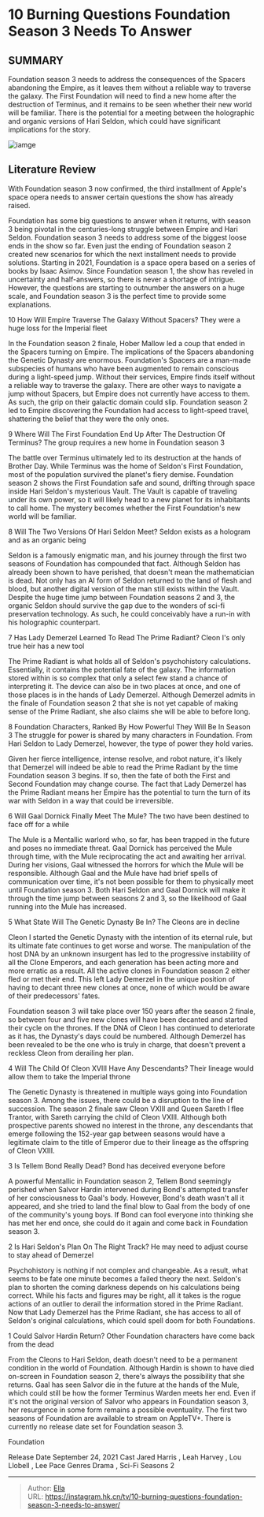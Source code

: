 # 10 Burning Questions Foundation Season 3 Needs To Answer


## SUMMARY 


 Foundation season 3 needs to address the consequences of the Spacers abandoning the Empire, as it leaves them without a reliable way to traverse the galaxy. 
 The First Foundation will need to find a new home after the destruction of Terminus, and it remains to be seen whether their new world will be familiar. 
 There is the potential for a meeting between the holographic and organic versions of Hari Seldon, which could have significant implications for the story. 

![iamge](https://static1.srcdn.com/wordpress/wp-content/uploads/2024/01/foundation-season-3-questions-answers.jpg)

## Literature Review
With Foundation season 3 now confirmed, the third installment of Apple&#39;s space opera needs to answer certain questions the show has already raised.




Foundation has some big questions to answer when it returns, with season 3 being pivotal in the centuries-long struggle between Empire and Hari Seldon. Foundation season 3 needs to address some of the biggest loose ends in the show so far. Even just the ending of Foundation season 2 created new scenarios for which the next installment needs to provide solutions.
Starting in 2021, Foundation is a space opera based on a series of books by Isaac Asimov. Since Foundation season 1, the show has reveled in uncertainty and half-answers, so there is never a shortage of intrigue. However, the questions are starting to outnumber the answers on a huge scale, and Foundation season 3 is the perfect time to provide some explanations.









 








 10  How Will Empire Traverse The Galaxy Without Spacers? 
They were a huge loss for the Imperial fleet


 







In the Foundation season 2 finale, Hober Mallow led a coup that ended in the Spacers turning on Empire. The implications of the Spacers abandoning the Genetic Dynasty are enormous. Foundation&#39;s Spacers are a man-made subspecies of humans who have been augmented to remain conscious during a light-speed jump. Without their services, Empire finds itself without a reliable way to traverse the galaxy. There are other ways to navigate a jump without Spacers, but Empire does not currently have access to them. As such, the grip on their galactic domain could slip.
Foundation season 2 led to Empire discovering the Foundation had access to light-speed travel, shattering the belief that they were the only ones. 






 9  Where Will The First Foundation End Up After The Destruction Of Terminus? 
The group requires a new home in Foundation season 3
        

The battle over Terminus ultimately led to its destruction at the hands of Brother Day. While Terminus was the home of Seldon&#39;s First Foundation, most of the population survived the planet&#39;s fiery demise. Foundation season 2 shows the First Foundation safe and sound, drifting through space inside Hari Seldon&#39;s mysterious Vault. The Vault is capable of traveling under its own power, so it will likely head to a new planet for its inhabitants to call home. The mystery becomes whether the First Foundation&#39;s new world will be familiar.





 8  Will The Two Versions Of Hari Seldon Meet? 
Seldon exists as a hologram and as an organic being


 







Seldon is a famously enigmatic man, and his journey through the first two seasons of Foundation has compounded that fact. Although Seldon has already been shown to have perished, that doesn&#39;t mean the mathematician is dead. Not only has an AI form of Seldon returned to the land of flesh and blood, but another digital version of the man still exists within the Vault. Despite the huge time jump between Foundation seasons 2 and 3, the organic Seldon should survive the gap due to the wonders of sci-fi preservation technology. As such, he could conceivably have a run-in with his holographic counterpart.





 7  Has Lady Demerzel Learned To Read The Prime Radiant? 
Cleon I&#39;s only true heir has a new tool
        

The Prime Radiant is what holds all of Seldon&#39;s psychohistory calculations. Essentially, it contains the potential fate of the galaxy. The information stored within is so complex that only a select few stand a chance of interpreting it. The device can also be in two places at once, and one of those places is in the hands of Lady Demerzel. Although Demerzel admits in the finale of Foundation season 2 that she is not yet capable of making sense of the Prime Radiant, she also claims she will be able to before long.
            
 
 8 Foundation Characters, Ranked By How Powerful They Will Be In Season 3 
The struggle for power is shared by many characters in Foundation. From Hari Seldon to Lady Demerzel, however, the type of power they hold varies.




Given her fierce intelligence, intense resolve, and robot nature, it&#39;s likely that Demerzel will indeed be able to read the Prime Radiant by the time Foundation season 3 begins. If so, then the fate of both the First and Second Foundation may change course. The fact that Lady Demerzel has the Prime Radiant means her Empire has the potential to turn the turn of its war with Seldon in a way that could be irreversible.





 6  Will Gaal Dornick Finally Meet The Mule? 
The two have been destined to face off for a while
        

The Mule is a Mentallic warlord who, so far, has been trapped in the future and poses no immediate threat. Gaal Dornick has perceived the Mule through time, with the Mule reciprocating the act and awaiting her arrival. During her visions, Gaal witnessed the horrors for which the Mule will be responsible. Although Gaal and the Mule have had brief spells of communication over time, it&#39;s not been possible for them to physically meet until Foundation season 3. Both Hari Seldon and Gaal Dornick will make it through the time jump between seasons 2 and 3, so the likelihood of Gaal running into the Mule has increased.





 5  What State Will The Genetic Dynasty Be In? 
The Cleons are in decline


 







Cleon I started the Genetic Dynasty with the intention of its eternal rule, but its ultimate fate continues to get worse and worse. The manipulation of the host DNA by an unknown insurgent has led to the progressive instability of all the Clone Emperors, and each generation has been acting more and more erratic as a result. All the active clones in Foundation season 2 either fled or met their end. This left Lady Demerzel in the unique position of having to decant three new clones at once, none of which would be aware of their predecessors&#39; fates.


Foundation season 3 will take place over 150 years after the season 2 finale, so between four and five new clones will have been decanted and started their cycle on the thrones. If the DNA of Cleon I has continued to deteriorate as it has, the Dynasty&#39;s days could be numbered. Although Demerzel has been revealed to be the one who is truly in charge, that doesn&#39;t prevent a reckless Cleon from derailing her plan.





 4  Will The Child Of Cleon XVIII Have Any Descendants? 
Their lineage would allow them to take the Imperial throne
        

The Genetic Dynasty is threatened in multiple ways going into Foundation season 3. Among the issues, there could be a disruption to the line of succession. The season 2 finale saw Cleon VXIII and Queen Sareth I flee Trantor, with Sareth carrying the child of Cleon VXIII. Although both prospective parents showed no interest in the throne, any descendants that emerge following the 152-year gap between seasons would have a legitimate claim to the title of Emperor due to their lineage as the offspring of Cleon VXIII.





 3  Is Tellem Bond Really Dead? 
Bond has deceived everyone before
        

A powerful Mentallic in Foundation season 2, Tellem Bond seemingly perished when Salvor Hardin intervened during Bond&#39;s attempted transfer of her consciousness to Gaal&#39;s body. However, Bond&#39;s death wasn&#39;t all it appeared, and she tried to land the final blow to Gaal from the body of one of the community&#39;s young boys. If Bond can fool everyone into thinking she has met her end once, she could do it again and come back in Foundation season 3.





 2  Is Hari Seldon&#39;s Plan On The Right Track? 
He may need to adjust course to stay ahead of Demerzel
        

Psychohistory is nothing if not complex and changeable. As a result, what seems to be fate one minute becomes a failed theory the next. Seldon&#39;s plan to shorten the coming darkness depends on his calculations being correct. While his facts and figures may be right, all it takes is the rogue actions of an outlier to derail the information stored in the Prime Radiant. Now that Lady Demerzel has the Prime Radiant, she has access to all of Seldon&#39;s original calculations, which could spell doom for both Foundations.





 1  Could Salvor Hardin Return? 
Other Foundation characters have come back from the dead
        

From the Cleons to Hari Seldon, death doesn&#39;t need to be a permanent condition in the world of Foundation. Although Hardin is shown to have died on-screen in Foundation season 2, there&#39;s always the possibility that she returns. Gaal has seen Salvor die in the future at the hands of the Mule, which could still be how the former Terminus Warden meets her end. Even if it&#39;s not the original version of Salvor who appears in Foundation season 3, her resurgence in some form remains a possible eventuality.
The first two seasons of Foundation are available to stream on AppleTV&#43;. There is currently no release date set for Foundation season 3. 

        


 Foundation 

 Release Date   September 24, 2021    Cast   Jared Harris , Leah Harvey , Lou Llobell , Lee Pace    Genres   Drama ,  Sci-Fi    Seasons   2    





---

> Author: [Ella](https://instagram.hk.cn/)  
> URL: https://instagram.hk.cn/tv/10-burning-questions-foundation-season-3-needs-to-answer/  


